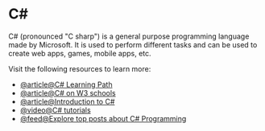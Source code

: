 # C\#

C# (pronounced "C sharp") is a general purpose programming language made by Microsoft. It is used to perform different tasks and can be used to create web apps, games, mobile apps, etc.

Visit the following resources to learn more:

- [@article@C# Learning Path](https://docs.microsoft.com/en-us/learn/paths/csharp-first-steps/?WT.mc_id=dotnet-35129-website)
- [@article@C# on W3 schools](https://www.w3schools.com/cs/index.php)
- [@article@Introduction to C#](https://docs.microsoft.com/en-us/shows/CSharp-101/?WT.mc_id=Educationalcsharp-c9-scottha)
- [@video@C# tutorials](https://www.youtube.com/watch?v=gfkTfcpWqAY\&list=PLTjRvDozrdlz3_FPXwb6lX_HoGXa09Yef)
- [@feed@Explore top posts about C# Programming](https://app.daily.dev/tags/csharp?ref=roadmapsh)
